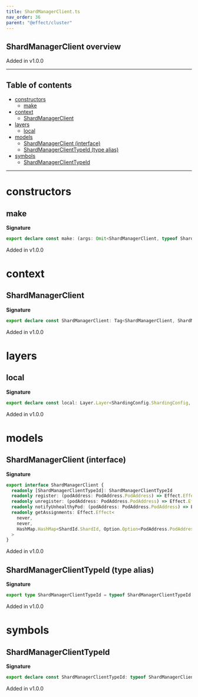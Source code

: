 ```yaml
---
title: ShardManagerClient.ts
nav_order: 36
parent: "@effect/cluster"
---
```


## ShardManagerClient overview

Added in v1.0.0

---

<h2 class="text-delta">Table of contents</h2>

- [constructors](#constructors)
  - [make](#make)
- [context](#context)
  - [ShardManagerClient](#shardmanagerclient)
- [layers](#layers)
  - [local](#local)
- [models](#models)
  - [ShardManagerClient (interface)](#shardmanagerclient-interface)
  - [ShardManagerClientTypeId (type alias)](#shardmanagerclienttypeid-type-alias)
- [symbols](#symbols)
  - [ShardManagerClientTypeId](#shardmanagerclienttypeid)

---

# constructors

## make

**Signature**

```ts
export declare const make: (args: Omit<ShardManagerClient, typeof ShardManagerClientTypeId>) => ShardManagerClient
```

Added in v1.0.0

# context

## ShardManagerClient

**Signature**

```ts
export declare const ShardManagerClient: Tag<ShardManagerClient, ShardManagerClient>
```

Added in v1.0.0

# layers

## local

**Signature**

```ts
export declare const local: Layer.Layer<ShardingConfig.ShardingConfig, never, ShardManagerClient>
```

Added in v1.0.0

# models

## ShardManagerClient (interface)

**Signature**

```ts
export interface ShardManagerClient {
  readonly [ShardManagerClientTypeId]: ShardManagerClientTypeId
  readonly register: (podAddress: PodAddress.PodAddress) => Effect.Effect<never, never, void>
  readonly unregister: (podAddress: PodAddress.PodAddress) => Effect.Effect<never, never, void>
  readonly notifyUnhealthyPod: (podAddress: PodAddress.PodAddress) => Effect.Effect<never, never, void>
  readonly getAssignments: Effect.Effect<
    never,
    never,
    HashMap.HashMap<ShardId.ShardId, Option.Option<PodAddress.PodAddress>>
  >
}
```

Added in v1.0.0

## ShardManagerClientTypeId (type alias)

**Signature**

```ts
export type ShardManagerClientTypeId = typeof ShardManagerClientTypeId
```

Added in v1.0.0

# symbols

## ShardManagerClientTypeId

**Signature**

```ts
export declare const ShardManagerClientTypeId: typeof ShardManagerClientTypeId
```

Added in v1.0.0
